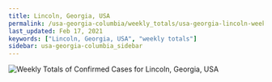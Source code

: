 ```yaml
---
title: Lincoln, Georgia, USA
permalink: /usa-georgia-columbia/weekly_totals/usa-georgia-lincoln-weekly_totals.html
last_updated: Feb 17, 2021
keywords: ["Lincoln, Georgia, USA", "weekly totals"]
sidebar: usa-georgia-columbia_sidebar
---
```


![Weekly Totals of Confirmed Cases for Lincoln, Georgia, USA](/covid_tracker/images/graphs/usa-georgia-lincoln-weekly_totals_graph.png)
